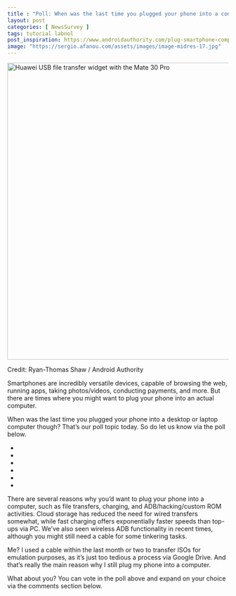 ```yaml
---
title : "Poll: When was the last time you plugged your phone into a computer?"
layout: post
categories: [ NewsSurvey ]
tags: tutorial labnol
post_inspiration: https://www.androidauthority.com/plug-smartphone-computer-poll-1224263/
image: "https://sergio.afanou.com/assets/images/image-midres-17.jpg"
---
```


<p><html><body><img class="aligncenter size-large wp-image-1155002 noname aa-img" title="Huawei USB file transfer widget with the Mate 30 Pro" src="https://cdn57.androidauthority.net/wp-content/uploads/2020/09/Huawei-USB-file-transfer-widget-with-the-Mate-30-Pro-1200x675.jpg" alt="Huawei USB file transfer widget with the Mate 30 Pro" width="1200" height="675" data-attachment-id="1155002" srcset="https://cdn57.androidauthority.net/wp-content/uploads/2020/09/Huawei-USB-file-transfer-widget-with-the-Mate-30-Pro-1200x675.jpg 1200w, https://cdn57.androidauthority.net/wp-content/uploads/2020/09/Huawei-USB-file-transfer-widget-with-the-Mate-30-Pro-300x170.jpg 300w, https://cdn57.androidauthority.net/wp-content/uploads/2020/09/Huawei-USB-file-transfer-widget-with-the-Mate-30-Pro-768x432.jpg 768w, https://cdn57.androidauthority.net/wp-content/uploads/2020/09/Huawei-USB-file-transfer-widget-with-the-Mate-30-Pro-16x9.jpg 16w, https://cdn57.androidauthority.net/wp-content/uploads/2020/09/Huawei-USB-file-transfer-widget-with-the-Mate-30-Pro-32x18.jpg 32w, https://cdn57.androidauthority.net/wp-content/uploads/2020/09/Huawei-USB-file-transfer-widget-with-the-Mate-30-Pro-28x16.jpg 28w, https://cdn57.androidauthority.net/wp-content/uploads/2020/09/Huawei-USB-file-transfer-widget-with-the-Mate-30-Pro-56x32.jpg 56w, https://cdn57.androidauthority.net/wp-content/uploads/2020/09/Huawei-USB-file-transfer-widget-with-the-Mate-30-Pro-64x36.jpg 64w, https://cdn57.androidauthority.net/wp-content/uploads/2020/09/Huawei-USB-file-transfer-widget-with-the-Mate-30-Pro-712x400.jpg 712w, https://cdn57.androidauthority.net/wp-content/uploads/2020/09/Huawei-USB-file-transfer-widget-with-the-Mate-30-Pro-1000x563.jpg 1000w, https://cdn57.androidauthority.net/wp-content/uploads/2020/09/Huawei-USB-file-transfer-widget-with-the-Mate-30-Pro-792x446.jpg 792w, https://cdn57.androidauthority.net/wp-content/uploads/2020/09/Huawei-USB-file-transfer-widget-with-the-Mate-30-Pro-1280x720.jpg 1280w, https://cdn57.androidauthority.net/wp-content/uploads/2020/09/Huawei-USB-file-transfer-widget-with-the-Mate-30-Pro-840x472.jpg 840w, https://cdn57.androidauthority.net/wp-content/uploads/2020/09/Huawei-USB-file-transfer-widget-with-the-Mate-30-Pro-1340x754.jpg 1340w, https://cdn57.androidauthority.net/wp-content/uploads/2020/09/Huawei-USB-file-transfer-widget-with-the-Mate-30-Pro-770x433.jpg 770w, https://cdn57.androidauthority.net/wp-content/uploads/2020/09/Huawei-USB-file-transfer-widget-with-the-Mate-30-Pro-356x200.jpg 356w, https://cdn57.androidauthority.net/wp-content/uploads/2020/09/Huawei-USB-file-transfer-widget-with-the-Mate-30-Pro-675x380.jpg 675w, https://cdn57.androidauthority.net/wp-content/uploads/2020/09/Huawei-USB-file-transfer-widget-with-the-Mate-30-Pro.jpg 1920w" sizes="(max-width: 1200px) 100vw, 1200px" /></p>
<div class="aa-img-source-credit">
<div class="aa-img-source-and-credit full">
<div class="aa-img-credit text-right"><span>Credit: </span>Ryan-Thomas Shaw / Android Authority</div>
</div>
</div>
<p>Smartphones are incredibly versatile devices, capable of browsing the web, running apps, taking photos/videos, conducting payments, and more. But there are times where you might want to plug your phone into an actual computer.</p>
<p>When was the last time you plugged your phone into a desktop or laptop computer though? That&#8217;s our poll topic today. So do let us know via the poll below.</p>
<p><!-- AA poll list -->
          <ul class="aa-poll-custom">
                                        <li><a href="https://www.androidauthority.com/plug-smartphone-computer-poll-1224263/?polls=true&pollid=1224271&pollchoice=1&pollvote=true" class="aa-poll-choice"></a></li>
                                          <li><a href="https://www.androidauthority.com/plug-smartphone-computer-poll-1224263/?polls=true&pollid=1224271&pollchoice=2&pollvote=true" class="aa-poll-choice"></a></li>
                                          <li><a href="https://www.androidauthority.com/plug-smartphone-computer-poll-1224263/?polls=true&pollid=1224271&pollchoice=3&pollvote=true" class="aa-poll-choice"></a></li>
                                          <li><a href="https://www.androidauthority.com/plug-smartphone-computer-poll-1224263/?polls=true&pollid=1224271&pollchoice=4&pollvote=true" class="aa-poll-choice"></a></li>
                                          <li><a href="https://www.androidauthority.com/plug-smartphone-computer-poll-1224263/?polls=true&pollid=1224271&pollchoice=5&pollvote=true" class="aa-poll-choice"></a></li>
                                          <li><a href="https://www.androidauthority.com/plug-smartphone-computer-poll-1224263/?polls=true&pollid=1224271&pollchoice=6&pollvote=true" class="aa-poll-choice"></a></li>
                        </ul></p>
<p>There are several reasons why you&#8217;d want to plug your phone into a computer, such as file transfers, charging, and ADB/hacking/custom ROM activities. Cloud storage has reduced the need for wired transfers somewhat, while fast charging offers exponentially faster speeds than top-ups via PC. We&#8217;ve also seen wireless ADB functionality in recent times, although you might still need a cable for some tinkering tasks.</p>
<p>Me? I used a cable within the last month or two to transfer ISOs for emulation purposes, as it&#8217;s just too tedious a process via Google Drive. And that&#8217;s really the main reason why I still plug my phone into a computer.</p>
<p>What about you? You can vote in the poll above and expand on your choice via the comments section below.</p>
<p></body></html></p>
